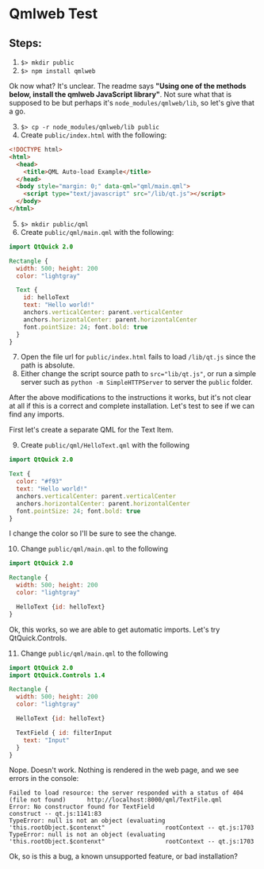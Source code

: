 # Qmlweb Test

## Steps:

1) `$> mkdir public`
2) `$> npm install qmlweb`

Ok now what?  It's unclear.  The readme says **"Using one of the methods below, install the qmlweb JavaScript library"**.  Not sure
what that is supposed to be but perhaps it's `node_modules/qmlweb/lib`, so let's give that a go.

3) `$> cp -r node_modules/qmlweb/lib public`
4) Create `public/index.html` with the following:

```html
<!DOCTYPE html>
<html>
  <head>
    <title>QML Auto-load Example</title>
  </head>
  <body style="margin: 0;" data-qml="qml/main.qml">
    <script type="text/javascript" src="/lib/qt.js"></script>
  </body>
</html>
```

5) `$> mkdir public/qml`
6) Create `public/qml/main.qml` with the following:

```qml
import QtQuick 2.0

Rectangle {
  width: 500; height: 200
  color: "lightgray"

  Text {
    id: helloText
    text: "Hello world!"
    anchors.verticalCenter: parent.verticalCenter
    anchors.horizontalCenter: parent.horizontalCenter
    font.pointSize: 24; font.bold: true
  }
}
```

7) Open the file url for `public/index.html` fails to load `/lib/qt.js` since the path is absolute.
8) Either change the script source path to `src="lib/qt.js"`, or run a simple server such as `python -m SimpleHTTPServer` to server the `public` folder.

After the above modifications to the instructions it works, but it's not clear at all if this is a correct and complete installation.
Let's test to see if we can find any imports.

First let's create a separate QML for the Text Item.

9) Create `public/qml/HelloText.qml` with the following

```qml
import QtQuick 2.0

Text {
  color: "#f93"
  text: "Hello world!"
  anchors.verticalCenter: parent.verticalCenter
  anchors.horizontalCenter: parent.horizontalCenter
  font.pointSize: 24; font.bold: true
} 
```

I change the color so I'll be sure to see the change.

10) Change `public/qml/main.qml` to the following

```qml
import QtQuick 2.0

Rectangle {
  width: 500; height: 200
  color: "lightgray"

  HelloText {id: helloText}
}
```

Ok, this works, so we are able to get automatic imports.  Let's try QtQuick.Controls.

11) Change `public/qml/main.qml` to the following

```qml
import QtQuick 2.0
import QtQuick.Controls 1.4

Rectangle {
  width: 500; height: 200
  color: "lightgray"

  HelloText {id: helloText}

  TextField { id: filterInput
    text: "Input"
  }
}
```

Nope.  Doesn't work.  Nothing is rendered in the web page, and we see errors in the console:

```
Failed to load resource: the server responded with a status of 404 (file not found)      http://localhost:8000/qml/TextFile.qml
Error: No constructor found for TextField                                                construct -- qt.js:1141:83
TypeError: null is not an object (evaluating 'this.rootObject.$contenxt"                 rootContext -- qt.js:1703
TypeError: null is not an object (evaluating 'this.rootObject.$contenxt"                 rootContext -- qt.js:1703
```

Ok, so is this a bug, a known unsupported feature, or bad installation?

